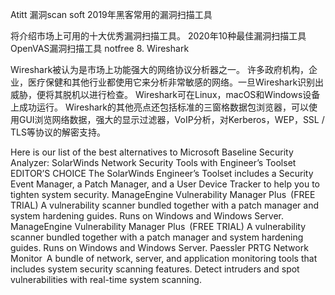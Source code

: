 Atitt 漏洞scan soft
2019年黑客常用的漏洞扫描工具

将介绍市场上可用的十大优秀漏洞扫描工具。
2020年10种最佳漏洞扫描工具  
OpenVAS漏洞扫描工具 notfree
  8. Wireshark

Wireshark被认为是市场上功能强大的网络协议分析器之一。
许多政府机构，企业，医疗保健和其他行业都使用它来分析非常敏感的网络。一旦Wireshark识别出威胁，便将其脱机以进行检查。
Wireshark可在Linux，macOS和Windows设备上成功运行。
Wireshark的其他亮点还包括标准的三窗格数据包浏览器，可以使用GUI浏览网络数据，强大的显示过滤器，VoIP分析，对Kerberos，WEP，SSL / TLS等协议的解密支持。

Here is our list of the best alternatives to Microsoft Baseline Security Analyzer:
SolarWinds Network Security Tools with Engineer’s Toolset EDITOR’S CHOICE The SolarWinds Engineer’s Toolset includes a Security Event Manager, a Patch Manager, and a User Device Tracker to help you to tighten system security.
ManageEngine Vulnerability Manager Plus (FREE TRIAL) A vulnerability scanner bundled together with a patch manager and system hardening guides. Runs on Windows and Windows Server.
ManageEngine Vulnerability Manager Plus (FREE TRIAL) A vulnerability scanner bundled together with a patch manager and system hardening guides. Runs on Windows and Windows Server.
Paessler PRTG Network Monitor A bundle of network, server, and application monitoring tools that includes system security scanning features. Detect intruders and spot vulnerabilities with real-time system scanning.

